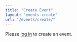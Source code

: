```yaml
---
title: "Create Event"
layout: "events-create"
url: "/events/create/"
---
```


<div id="auth-container" class="min-vh-100 flex items-center justify-center">
  <p>Please <a href="#" id="login-link">log in</a> to create an event.</p>
</div>

<div id="form-container" style="display:none" class="min-vh-100 flex items-center justify-center">
  <!-- your form will render here via the layout -->
</div>
